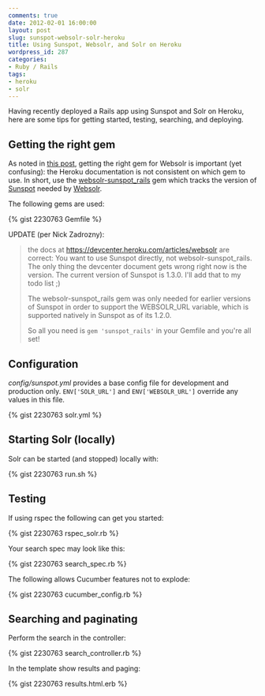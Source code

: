 ```yaml
---
comments: true
date: 2012-02-01 16:00:00
layout: post
slug: sunspot-websolr-solr-heroku
title: Using Sunspot, Websolr, and Solr on Heroku
wordpress_id: 287
categories:
- Ruby / Rails
tags:
- heroku
- solr
---
```


Having recently deployed a Rails app using Sunspot and Solr on Heroku, here are some tips for getting started, testing, searching, and deploying.

<!--more-->

## Getting the right gem

As noted in <a href="http://blog.derekperez.com/post/552826277/the-proper-websolr-gem-for-heroku" target="_blank">this post</a>, getting the right gem for Websolr is important (yet confusing): the Heroku documentation is not consistent on which gem to use. In short, use the <a href="https://github.com/onemorecloud/websolr-sunspot_rails" target="_blank">websolr-sunspot_rails</a> gem which tracks the version of <a href="http://sunspot.github.com/" target="_blank">Sunspot</a> needed by <a href="http://www.websolr.com/" target="_blank">Websolr</a>.

The following gems are used:

{% gist 2230763 Gemfile %}

UPDATE (per Nick Zadrozny):


> the docs at https://devcenter.heroku.com/articles/websolr are correct: You want to use Sunspot directly, not websolr-sunspot_rails. The only thing the devcenter document gets wrong right now is the version. The current version of Sunspot is 1.3.0. I'll add that to my todo list ;)
>
> The websolr-sunspot_rails gem was only needed for earlier versions of Sunspot in order to support the WEBSOLR_URL variable, which is supported natively in Sunspot as of its 1.2.0.
>
> So all you need is `gem 'sunspot_rails'` in your Gemfile and you're all set!


## Configuration

_config/sunspot.yml_ provides a base config file for development and production only. `ENV['SOLR_URL']` and `ENV['WEBSOLR_URL']` override any values in this file.

{% gist 2230763 solr.yml %}

## Starting Solr (locally)

Solr can be started (and stopped) locally with:

{% gist 2230763 run.sh %}

## Testing

If using rspec the following can get you started:

{% gist 2230763 rspec_solr.rb %}

Your search spec may look like this:

{% gist 2230763 search_spec.rb %}

The following allows Cucumber features not to explode:

{% gist 2230763 cucumber_config.rb %}

## Searching and paginating

Perform the search in the controller:

{% gist 2230763 search_controller.rb %}

In the template show results and paging:

{% gist 2230763 results.html.erb %}
